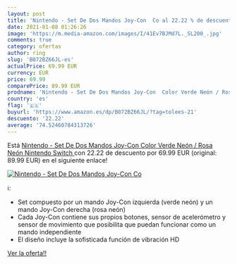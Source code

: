 ```yaml
---
layout: post
title: 'Nintendo - Set De Dos Mandos Joy-Con  Co al 22.22 % de descuento'
date: 2021-01-08 01:26:26
image: 'https://m.media-amazon.com/images/I/41Ev7BJMd7L._SL200_.jpg'
comments: true
category: ofertas
author: ring
slug: 'B072BZ66JL-es'
actualPrice: 69.99 EUR
currency: EUR
price: 69.99
comparePrice: 89.99 EUR
prodname: 'Nintendo - Set De Dos Mandos Joy-Con  Color Verde Neón / Rosa Neón  Nintendo Switch '
country: 'es'
flag: '🇪🇸'
buyurl: 'https://www.amazon.es/dp/B072BZ66JL/?tag=tolees-21'
descuento: '22.22'
average: '74.52460784313726'
---
```


Está [Nintendo - Set De Dos Mandos Joy-Con  Color Verde Neón / Rosa Neón  Nintendo Switch ](https://www.amazon.es/dp/B072BZ66JL/?tag=tolees-21) con 22.22 de descuento por 69.99 EUR (original: 89.99 EUR) en el siguiente enlace!

[![Nintendo - Set De Dos Mandos Joy-Con  Co](https://m.media-amazon.com/images/I/41Ev7BJMd7L._SL200_.jpg)](https://www.amazon.es/dp/B072BZ66JL/?tag=tolees-21)

ℹ️:

- Set compuesto por un mando Joy-Con izquierda (verde neón) y un mando Joy-Con derecha (rosa neón)
- Cada Joy-Con contiene sus propios botones, sensor de acelerómetro y sensor de movimiento que posibilita que puedan funcionar como un mando independiente
- El diseño incluye la sofisticada función de vibración HD

[Ver la oferta!!](https://www.amazon.es/dp/B072BZ66JL/?tag=tolees-21)
